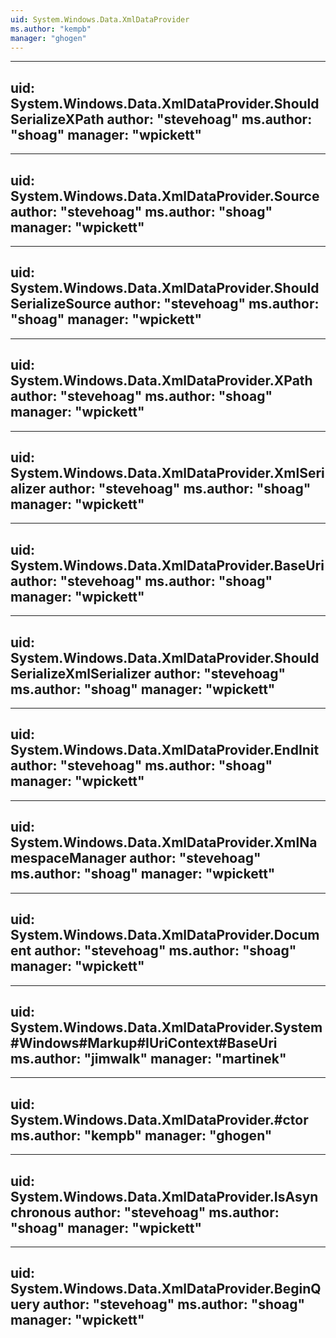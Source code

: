 ```yaml
---
uid: System.Windows.Data.XmlDataProvider
ms.author: "kempb"
manager: "ghogen"
---
```


---
uid: System.Windows.Data.XmlDataProvider.ShouldSerializeXPath
author: "stevehoag"
ms.author: "shoag"
manager: "wpickett"
---

---
uid: System.Windows.Data.XmlDataProvider.Source
author: "stevehoag"
ms.author: "shoag"
manager: "wpickett"
---

---
uid: System.Windows.Data.XmlDataProvider.ShouldSerializeSource
author: "stevehoag"
ms.author: "shoag"
manager: "wpickett"
---

---
uid: System.Windows.Data.XmlDataProvider.XPath
author: "stevehoag"
ms.author: "shoag"
manager: "wpickett"
---

---
uid: System.Windows.Data.XmlDataProvider.XmlSerializer
author: "stevehoag"
ms.author: "shoag"
manager: "wpickett"
---

---
uid: System.Windows.Data.XmlDataProvider.BaseUri
author: "stevehoag"
ms.author: "shoag"
manager: "wpickett"
---

---
uid: System.Windows.Data.XmlDataProvider.ShouldSerializeXmlSerializer
author: "stevehoag"
ms.author: "shoag"
manager: "wpickett"
---

---
uid: System.Windows.Data.XmlDataProvider.EndInit
author: "stevehoag"
ms.author: "shoag"
manager: "wpickett"
---

---
uid: System.Windows.Data.XmlDataProvider.XmlNamespaceManager
author: "stevehoag"
ms.author: "shoag"
manager: "wpickett"
---

---
uid: System.Windows.Data.XmlDataProvider.Document
author: "stevehoag"
ms.author: "shoag"
manager: "wpickett"
---

---
uid: System.Windows.Data.XmlDataProvider.System#Windows#Markup#IUriContext#BaseUri
ms.author: "jimwalk"
manager: "martinek"
---

---
uid: System.Windows.Data.XmlDataProvider.#ctor
ms.author: "kempb"
manager: "ghogen"
---

---
uid: System.Windows.Data.XmlDataProvider.IsAsynchronous
author: "stevehoag"
ms.author: "shoag"
manager: "wpickett"
---

---
uid: System.Windows.Data.XmlDataProvider.BeginQuery
author: "stevehoag"
ms.author: "shoag"
manager: "wpickett"
---
